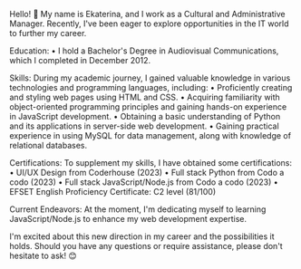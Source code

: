 Hello! 👋 My name is Ekaterina, and I work as a Cultural and Administrative Manager. Recently, I've been eager to explore opportunities in the IT world to further my career.

Education:
• I hold a Bachelor's Degree in Audiovisual Communications, which I completed in December 2012.

Skills:
During my academic journey, I gained valuable knowledge in various technologies and programming languages, including:
• Proficiently creating and styling web pages using HTML and CSS.
• Acquiring familiarity with object-oriented programming principles and gaining hands-on experience in JavaScript development.
• Obtaining a basic understanding of Python and its applications in server-side web development.
• Gaining practical experience in using MySQL for data management, along with knowledge of relational databases.

Certifications:
To supplement my skills, I have obtained some certifications:
• UI/UX Design from Coderhouse (2023)
• Full stack Python from Codo a codo (2023)
• Full stack JavaScript/Node.js from Codo a codo (2023)
• EFSET English Proficiency Certificate: C2 level (81/100)

Current Endeavors:
At the moment, I'm dedicating myself to learning JavaScript/Node.js to enhance my web development expertise.

I'm excited about this new direction in my career and the possibilities it holds. Should you have any questions or require assistance, please don't hesitate to ask! 😊




